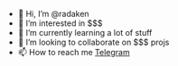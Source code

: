 - 👋 Hi, I’m @radaken
- 👀 I’m interested in $$$
- 🌱 I’m currently learning a lot of stuff
- 💞️ I’m looking to collaborate on $$$ projs
- 📫 How to reach me [Telegram](https://iamradaken.t.me)

